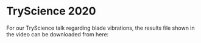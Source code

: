 # TryScience 2020

For  our TryScience talk regarding blade vibrations, the results file shown in the video can be downloaded from here:

